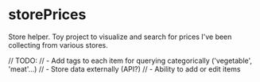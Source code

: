 # storePrices
Store helper.
Toy project to visualize and search for prices I've been collecting from various stores.

// TODO:
// - Add tags to each item for querying categorically ('vegetable', 'meat'...)
// - Store data externally (API?)
// - Ability to add or edit items
